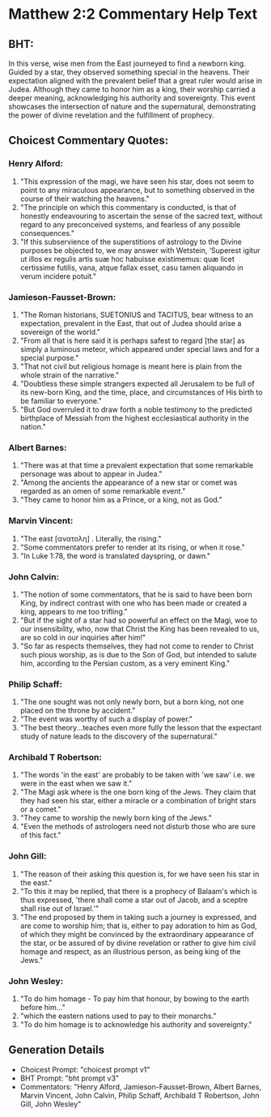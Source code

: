 # Matthew 2:2 Commentary Help Text

## BHT:
In this verse, wise men from the East journeyed to find a newborn king. Guided by a star, they observed something special in the heavens. Their expectation aligned with the prevalent belief that a great ruler would arise in Judea. Although they came to honor him as a king, their worship carried a deeper meaning, acknowledging his authority and sovereignty. This event showcases the intersection of nature and the supernatural, demonstrating the power of divine revelation and the fulfillment of prophecy.

## Choicest Commentary Quotes:
### Henry Alford:
1. "This expression of the magi, we have seen his star, does not seem to point to any miraculous appearance, but to something observed in the course of their watching the heavens."
2. "The principle on which this commentary is conducted, is that of honestly endeavouring to ascertain the sense of the sacred text, without regard to any preconceived systems, and fearless of any possible consequences."
3. "If this subservience of the superstitions of astrology to the Divine purposes be objected to, we may answer with Wetstein, ‘Superest igitur ut illos ex regulis artis suæ hoc habuisse existimemus: quæ licet certissime futilis, vana, atque fallax esset, casu tamen aliquando in verum incidere potuit."

### Jamieson-Fausset-Brown:
1. "The Roman historians, SUETONIUS and TACITUS, bear witness to an expectation, prevalent in the East, that out of Judea should arise a sovereign of the world."
2. "From all that is here said it is perhaps safest to regard [the star] as simply a luminous meteor, which appeared under special laws and for a special purpose."
3. "That not civil but religious homage is meant here is plain from the whole strain of the narrative."
4. "Doubtless these simple strangers expected all Jerusalem to be full of its new-born King, and the time, place, and circumstances of His birth to be familiar to everyone."
5. "But God overruled it to draw forth a noble testimony to the predicted birthplace of Messiah from the highest ecclesiastical authority in the nation."

### Albert Barnes:
1. "There was at that time a prevalent expectation that some remarkable personage was about to appear in Judea."
2. "Among the ancients the appearance of a new star or comet was regarded as an omen of some remarkable event."
3. "They came to honor him as a Prince, or a king, not as God."

### Marvin Vincent:
1. "The east [ανατολη] . Literally, the rising."
2. "Some commentators prefer to render at its rising, or when it rose."
3. "In Luke 1:78, the word is translated dayspring, or dawn."

### John Calvin:
1. "The notion of some commentators, that he is said to have been born King, by indirect contrast with one who has been made or created a king, appears to me too trifling."
2. "But if the sight of a star had so powerful an effect on the Magi, woe to our insensibility, who, now that Christ the King has been revealed to us, are so cold in our inquiries after him!"
3. "So far as respects themselves, they had not come to render to Christ such pious worship, as is due to the Son of God, but intended to salute him, according to the Persian custom, as a very eminent King."

### Philip Schaff:
1. "The one sought was not only newly born, but a born king, not one placed on the throne by accident."
2. "The event was worthy of such a display of power."
3. "The best theory...teaches even more fully the lesson that the expectant study of nature leads to the discovery of the supernatural."

### Archibald T Robertson:
1. "The words 'in the east' are probably to be taken with 'we saw' i.e. we were in the east when we saw it." 
2. "The Magi ask where is the one born king of the Jews. They claim that they had seen his star, either a miracle or a combination of bright stars or a comet."
3. "They came to worship the newly born king of the Jews."
4. "Even the methods of astrologers need not disturb those who are sure of this fact."

### John Gill:
1. "The reason of their asking this question is, for we have seen his star in the east." 
2. "To this it may be replied, that there is a prophecy of Balaam's which is thus expressed, 'there shall come a star out of Jacob, and a sceptre shall rise out of Israel.'" 
3. "The end proposed by them in taking such a journey is expressed, and are come to worship him; that is, either to pay adoration to him as God, of which they might be convinced by the extraordinary appearance of the star, or be assured of by divine revelation or rather to give him civil homage and respect, as an illustrious person, as being king of the Jews."

### John Wesley:
1. "To do him homage - To pay him that honour, by bowing to the earth before him..."
2. "which the eastern nations used to pay to their monarchs."
3. "To do him homage is to acknowledge his authority and sovereignty."


## Generation Details
- Choicest Prompt: "choicest prompt v1"
- BHT Prompt: "bht prompt v3"
- Commentators: "Henry Alford, Jamieson-Fausset-Brown, Albert Barnes, Marvin Vincent, John Calvin, Philip Schaff, Archibald T Robertson, John Gill, John Wesley"
